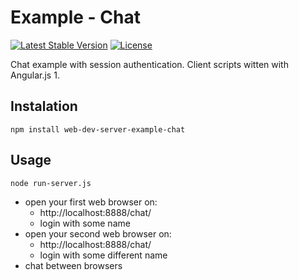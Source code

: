 # Example - Chat

[![Latest Stable Version](https://img.shields.io/badge/Stable-v1.0.0-brightgreen.svg?style=plastic)](https://github.com/web-dev-server/example-chat/releases)
[![License](https://img.shields.io/badge/Licence-BSD-brightgreen.svg?style=plastic)](https://mvccore.github.io/docs/mvccore/4.0.0/LICENCE.md)

Chat example with session authentication. Client scripts witten with Angular.js 1.

## Instalation
```shell
npm install web-dev-server-example-chat
```

## Usage
```shell
node run-server.js
```
- open your first web browser on:
  - http://localhost:8888/chat/
  - login with some name
- open your second web browser on:
  - http://localhost:8888/chat/
  - login with some different name
- chat between browsers
